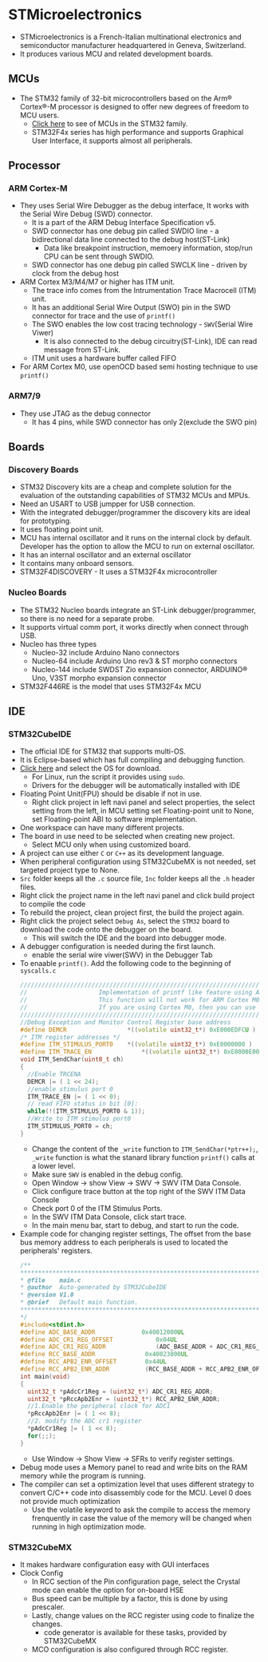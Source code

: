 # STMicroelectronics

- STMicroelectronics is a French-Italian multinational electronics and semiconductor manufacturer headquartered in Geneva, Switzerland.
- It produces various MCU and related development boards.

## MCUs

- The STM32 family of 32-bit microcontrollers based on the Arm® Cortex®-M processor is designed to offer new degrees of freedom to MCU users.
  - [Click here](https://www.st.com/en/microcontrollers-microprocessors/stm32-32-bit-arm-cortex-mcus.html) to see of MCUs in the STM32 family.
  - STM32F4x series has high performance and supports Graphical User Interface, it supports almost all peripherals.

## Processor

### ARM Cortex-M

- They uses Serial Wire Debugger as the debug interface, It works with the Serial Wire Debug (SWD) connector.
  - It is a part of the ARM Debug Interface Specification v5.
  - SWD connector has one debug pin called SWDIO line - a bidirectional data line connected to the debug host(ST-Link)
    - Data like breakpoint instruction, memoery information, stop/run CPU can be sent through SWDIO.
  - SWD connector has one debug pin called SWCLK line - driven by clock from the debug host
- ARM Cortex M3/M4/M7 or higher has ITM unit.
  - The trace info comes from the Intrumentation Trace Macrocell (ITM) unit.
  - It has an additional Serial Wire Output (SWO) pin in the SWD connector for trace and the use of `printf()`
  - The SWO enables the low cost tracing technology - `SWV`(Serial Wire Viwer)
    - It is also connected to the debug circuitry(ST-Link), IDE can read message from ST-Link.
  - ITM unit uses a hardware buffer called FIFO
- For ARM Cortex M0, use openOCD based semi hosting technique to use `printf()`

### ARM7/9

- They use JTAG as the debug connector
  - It has 4 pins, while SWD connector has only 2(exclude the SWO pin)

## Boards

### Discovery Boards

- STM32 Discovery kits are a cheap and complete solution for the evaluation of the outstanding capabilities of STM32 MCUs and MPUs.
- Need an USART to USB jumpper for USB connection.
- With the integrated debugger/programmer the discovery kits are ideal for prototyping.
- It uses floating point unit.
- MCU has internal oscillator and it runs on the internal clock by default. Developer has the option to allow the MCU to run on external oscillator.
- It has an internal oscillator and an external oscillator
- It contains many onboard sensors.
- STM32F4DISCOVERY - It uses a STM32F4x microcontroller

### Nucleo Boards

- The STM32 Nucleo boards integrate an ST-Link debugger/programmer, so there is no need for a separate probe.
- It supports virtual comm port, it works directly when connect through USB.
- Nucleo has three types
  - Nucleo-32 include Arduino Nano connectors
  - Nucleo-64 include Arduino Uno rev3 & ST morpho connectors
  - Nucleo-144 include SWDST Zio expansion connector, ARDUINO® Uno, V3ST morpho expansion connector
- STM32F446RE is the model that uses STM32F4x MCU

## IDE

### STM32CubeIDE

- The official IDE for STM32 that supports multi-OS.
- It is Eclipse-based which has full compiling and debugging function.
- [Click here](https://www.st.com/en/development-tools/stm32cubeide.html) and select the OS for download.
  - For Linux, run the script it provides using `sudo`.
  - Drivers for the debugger will be automatically installed with IDE
- Floating Point Unit(FPU) should be disable if not in use.
  - Right click project in left navi panel and select properties, the select setting from the left, in MCU setting set Floating-point unit to None, set Floating-point ABI to software implementation.
- One workspace can have many different projects.
- The board in use need to be selected when creating new project.
  - Select MCU only when using customized board.
- A project can use either `C` or `C++` as its development language.
- When peripheral configuration using STM32CubeMX is not needed, set targeted project type to None.
- `Src` folder keeps all the `.c` source file, `Inc` folder keeps all the `.h` header files.
- Right click the project name in the left navi panel and click build project to compile the code
- To rebuild the project, clean project first, the build the project again.
- Right click the project select `Debug As`, select the `STM32` board to download the code onto the debugger on the board.
  - This will switch the IDE and the board into debugger mode.
- A debugger configuration is needed during the first launch.
  - enable the serial wire viwer(SWV) in the Debugger Tab
- To enaable `printf()`. Add the following code to the beginning of `syscalls.c`
  ```cpp
  /////////////////////////////////////////////////////////////////////////////////////////////////////////
  //					Implementation of printf like feature using ARM Cortex M3/M4/ ITM functionality
  //					This function will not work for ARM Cortex M0/M0+
  //					If you are using Cortex M0, then you can use semihosting feature of openOCD
  /////////////////////////////////////////////////////////////////////////////////////////////////////////
  //Debug Exception and Monitor Control Register base address
  #define DEMCR        			*((volatile uint32_t*) 0xE000EDFCU )
  /* ITM register addresses */
  #define ITM_STIMULUS_PORT0   	*((volatile uint32_t*) 0xE0000000 )
  #define ITM_TRACE_EN          	*((volatile uint32_t*) 0xE0000E00 )
  void ITM_SendChar(uint8_t ch)
  {
    //Enable TRCENA
    DEMCR |= ( 1 << 24);
    //enable stimulus port 0
    ITM_TRACE_EN |= ( 1 << 0);
    // read FIFO status in bit [0]:
    while(!(ITM_STIMULUS_PORT0 & 1));
    //Write to ITM stimulus port0
    ITM_STIMULUS_PORT0 = ch;
  }
  ```
  - Change the content of the `_write` function to `ITM_SendChar(*ptr++);`, `_write` function is what the stanard library function `printf()` calls at a lower level.
  - Make sure `SWV` is enabled in the debug config.
  - Open Window -> show View -> SWV -> SWV ITM Data Console.
  - Click configure trace button at the top right of the SWV ITM Data Console
  - Check port 0 of the ITM Stimulus Ports.
  - In the SWV ITM Data Console, click start trace.
  - In the main menu bar, start to debug, and start to run the code.
- Example code for changing register settings, The offset from the base bus memory address to each peripherals is used to located the peripherals' registers.
  ```cpp
  /**
  ******************************************************************************
  * @file    main.c
  * @author  Auto-generated by STM32CubeIDE
  * @version V1.0
  * @brief   Default main function.
  ******************************************************************************
  */
  #include<stdint.h>
  #define ADC_BASE_ADDR   			0x40012000UL
  #define ADC_CR1_REG_OFFSET 			0x04UL
  #define ADC_CR1_REG_ADDR  			(ADC_BASE_ADDR + ADC_CR1_REG_OFFSET )
  #define RCC_BASE_ADDR              0x40023800UL
  #define RCC_APB2_ENR_OFFSET        0x44UL
  #define RCC_APB2_ENR_ADDR          (RCC_BASE_ADDR + RCC_APB2_ENR_OFFSET )
  int main(void)
  {
    uint32_t *pAdcCr1Reg = (uint32_t*) ADC_CR1_REG_ADDR;
    uint32_t *pRccApb2Enr = (uint32_t*) RCC_APB2_ENR_ADDR;
    //1.Enable the peripheral clock for ADC1
    *pRccApb2Enr |= ( 1 << 8);
    //2. modify the ADC cr1 register
    *pAdcCr1Reg |= ( 1 << 8);
    for(;;);
  }
  ```
  - Use Window -> Show View -> SFRs to verify register settings.
- Debug mode uses a Memory panel to read and write bits on the RAM memory while the program is running.
- The compiler can set a optimization level that uses different strategy to convert C/C++ code into disassembly code for the MCU. Level 0 does not provide much optimization
  - Use the volatile keyword to ask the compile to access the memory frenquently in case the value of the memory will be changed when running in high optimization mode.

### STM32CubeMX

- It makes hardware configuration easy with GUI interfaces
- Clock Config
  - In RCC section of the Pin configuration page, select the Crystal mode can enable the option for on-board HSE
  - Bus speed can be multiple by a factor, this is done by using prescaler.
  - Lastly, change values on the RCC register using code to finalize the changes.
    - code generator is available for these tasks, provided by STM32CubeMX
  - MCO configuration is also configured through RCC register.
